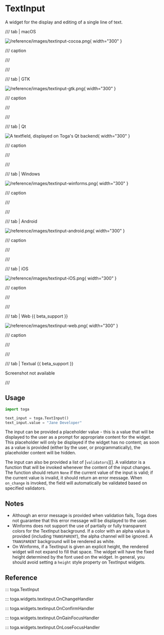 # TextInput

A widget for the display and editing of a single line of text.

/// tab | macOS

![/reference/images/textinput-cocoa.png](/reference/images/textinput-cocoa.png){ width="300" }

/// caption

///

<!-- TODO: Update alt text -->

///

/// tab | GTK

![/reference/images/textinput-gtk.png](/reference/images/textinput-gtk.png){ width="300" }

/// caption

///

<!-- TODO: Update alt text -->

///

/// tab | Qt

![A textfield, displayed on Toga's Qt backend](/reference/images/textinput-qt.png){ width="300" }

/// caption

///

///

/// tab | Windows

![/reference/images/textinput-winforms.png](/reference/images/textinput-winforms.png){ width="300" }

/// caption

///

<!-- TODO: Update alt text -->

///

/// tab | Android

![/reference/images/textinput-android.png](/reference/images/textinput-android.png){ width="300" }

/// caption

///

<!-- TODO: Update alt text -->

///

/// tab | iOS

![/reference/images/textinput-iOS.png](/reference/images/textinput-iOS.png){ width="300" }

/// caption

///

<!-- TODO: Update alt text -->

///

/// tab | Web {{ beta_support }}

![/reference/images/textinput-web.png](/reference/images/textinput-web.png){ width="300" }

/// caption

///

<!-- TODO: Update alt text -->

///

/// tab | Textual {{ beta_support }}

Screenshot not available

///

## Usage

```python
import toga

text_input = toga.TextInput()
text_input.value = "Jane Developer"
```

The input can be provided a placeholder value - this is a value that will be displayed to the user as a prompt for appropriate content for the widget. This placeholder will only be displayed if the widget has no content; as soon as a value is provided (either by the user, or programmatically), the placeholder content will be hidden.

The input can also be provided a list of [`validators`][]. A validator is a function that will be invoked whenever the content of the input changes. The function should return `None` if the current value of the input is valid; if the current value is invalid, it should return an error message. When `on_change` is invoked, the field will automatically be validated based on specified validators.

## Notes

- Although an error message is provided when validation fails, Toga does not guarantee that this error message will be displayed to the user.
- Winforms does not support the use of partially or fully transparent colors for the TextInput background. If a color with an alpha value is provided (including `TRANSPARENT`), the alpha channel will be ignored. A `TRANSPARENT` background will be rendered as white.
- On Winforms, if a TextInput is given an explicit height, the rendered widget will not expand to fill that space. The widget will have the fixed height determined by the font used on the widget. In general, you should avoid setting a `height` style property on TextInput widgets.

## Reference

::: toga.TextInput

::: toga.widgets.textinput.OnChangeHandler

::: toga.widgets.textinput.OnConfirmHandler

::: toga.widgets.textinput.OnGainFocusHandler

::: toga.widgets.textinput.OnLoseFocusHandler
